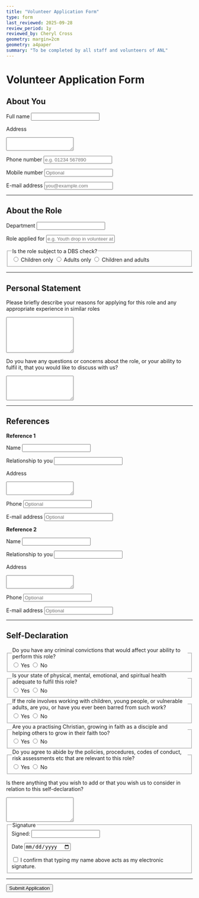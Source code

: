 ```yaml
---
title: "Volunteer Application Form"
type: form
last_reviewed: 2025-09-28
review_period: 1y
reviewed_by: Cheryl Cross
geometry: margin=2cm
geometry: a4paper
summary: "To be completed by all staff and volunteers of ANL"
---
```


<form 
  name="volunteer-Application"
  class="verified-form"
  netlify
>

# Volunteer Application Form

## About You

<label for="fullname">Full name</label>
<input type="text" id="fullname" name="fullname" class="short-input" required />

<label for="address">Address</label>
<textarea id="address" name="address" rows="2" required></textarea>

<label for="phone">Phone number</label>
<input type="text" id="phone" name="phone" class="short-input" required placeholder="e.g. 01234 567890" />

<label for="mobile">Mobile number</label>
<input type="text" id="mobile" name="mobile" class="short-input" placeholder="Optional" />

<label for="email">E-mail address</label>
<input type="email" id="email" name="email" class="short-input" required placeholder="you@example.com" />

---

## About the Role

<label for="department">Department</label>
<input type="text" id="department" name="department" class="short-input" required />

<label for="role">Role applied for</label>
<input type="text" id="role" name="role" class="short-input" required placeholder="e.g. Youth drop in volunteer at Chinley TNT" />

<fieldset required>
  <legend>Is the role subject to a DBS check?</legend>
  <div class="radio-group">
    <label><input type="radio" name="dbs_check" value="Children only" required> Children only</label>
    <label><input type="radio" name="dbs_check" value="Adults only"> Adults only</label>
    <label><input type="radio" name="dbs_check" value="Children and adults"> Children and adults</label>
  </div>
</fieldset>

---

## Personal Statement

<label for="statement">Please briefly describe your reasons for applying for this role and any appropriate experience in similar roles</label>
<textarea id="statement" name="statement" rows="6" required></textarea>

<label for="concerns">Do you have any questions or concerns about the role, or your ability to fulfil it, that you would like to discuss with us?</label>
<textarea id="concerns" name="concerns" rows="4"></textarea>

---

## References

**Reference 1**

<label for="ref1_name">Name</label>
<input type="text" id="ref1_name" name="ref1_name" class="short-input" required />

<label for="ref1_relationship">Relationship to you</label>
<input type="text" id="ref1_relationship" name="ref1_relationship" class="short-input" required />

<label for="ref1_address">Address</label>
<textarea id="ref1_address" name="ref1_address" rows="2" required></textarea>

<label for="ref1_phone">Phone</label>
<input type="text" id="ref1_phone" name="ref1_phone" class="short-input" placeholder="Optional" />

<label for="ref1_email">E-mail address</label>
<input type="email" id="ref1_email" name="ref1_email" class="short-input" placeholder="Optional" />

**Reference 2**

<label for="ref2_name">Name</label>
<input type="text" id="ref2_name" name="ref2_name" class="short-input" required />

<label for="ref2_relationship">Relationship to you</label>
<input type="text" id="ref2_relationship" name="ref2_relationship" class="short-input" />

<label for="ref2_address">Address</label>
<textarea id="ref2_address" name="ref2_address" rows="2" required></textarea>

<label for="ref2_phone">Phone</label>
<input type="text" id="ref2_phone" name="ref2_phone" class="short-input" placeholder="Optional" />

<label for="ref2_email">E-mail address</label>
<input type="email" id="ref2_email" name="ref2_email" class="short-input" placeholder="Optional" />

---

## Self-Declaration

<fieldset required>
  <legend>Do you have any criminal convictions that would affect your ability to perform this role?</legend>
  <div class="radio-group">
    <label><input type="radio" name="convictions" value="Yes" required> Yes</label>
    <label><input type="radio" name="convictions" value="No"> No</label>
  </div>
</fieldset>

<fieldset required>
  <legend>Is your state of physical, mental, emotional, and spiritual health adequate to fulfil this role?</legend>
  <div class="radio-group">
    <label><input type="radio" name="health" value="Yes" required> Yes</label>
    <label><input type="radio" name="health" value="No"> No</label>
  </div>
</fieldset>

<fieldset required>
  <legend>If the role involves working with children, young people, or vulnerable adults, are you, or have you ever been barred from such work?</legend>
  <div class="radio-group">
    <label><input type="radio" name="barred" value="Yes" required> Yes</label>
    <label><input type="radio" name="barred" value="No"> No</label>
  </div>
</fieldset>

<fieldset required>
  <legend>Are you a practising Christian, growing in faith as a disciple and helping others to grow in their faith too?</legend>
  <div class="radio-group">
    <label><input type="radio" name="christian" value="Yes" required> Yes</label>
    <label><input type="radio" name="christian" value="No"> No</label>
  </div>
</fieldset>

<fieldset required>
  <legend>Do you agree to abide by the policies, procedures, codes of conduct, risk assessments etc that are relevant to this role?</legend>
  <div class="radio-group">
    <label><input type="radio" name="policies" value="Yes" required> Yes</label>
    <label><input type="radio" name="policies" value="No"> No</label>
  </div>
</fieldset>

<label for="self_declaration_extra">Is there anything that you wish to add or that you wish us to consider in relation to this self-declaration?</label>
<textarea id="self_declaration_extra" name="self_declaration_extra" rows="4"></textarea>

<fieldset>
  <legend>Signature</legend>

  <!-- Name + electronic signature -->
  <label class="checkbox-inline required">
    Signed:
    <input type="text" id="RefereeName" name="referee_name" class="short-input" required>
  </label>

  <label for="RefereeDate" class="required">Date</label>
  <input type="date" id="RefereeDate" name="referee_date" class="short-input" required>

  <label class="checkbox-inline required">
    <input type="checkbox" name="RefereeSignatureConfirm" required>
    I confirm that typing my name above acts as my electronic signature.
  </label>
</fieldset>

<script>
  document.getElementById('RefereeDate').valueAsDate = new Date();
</script>

---

<button type="submit">Submit Application</button>

</form>

